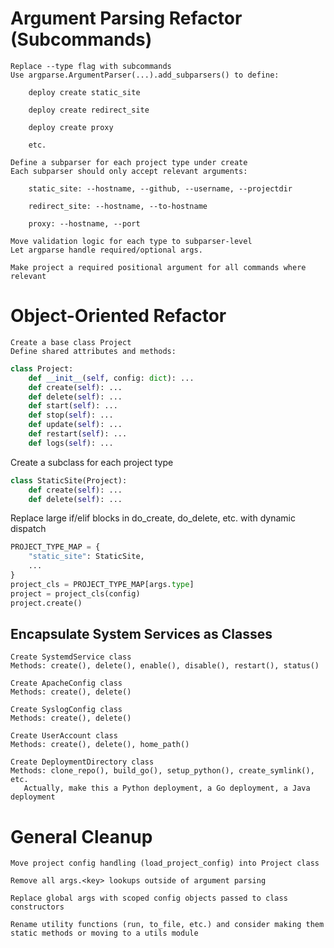 
# Argument Parsing Refactor (Subcommands)

    Replace --type flag with subcommands
    Use argparse.ArgumentParser(...).add_subparsers() to define:

        deploy create static_site

        deploy create redirect_site

        deploy create proxy

        etc.

    Define a subparser for each project type under create
    Each subparser should only accept relevant arguments:

        static_site: --hostname, --github, --username, --projectdir

        redirect_site: --hostname, --to-hostname

        proxy: --hostname, --port

    Move validation logic for each type to subparser-level
    Let argparse handle required/optional args.

    Make project a required positional argument for all commands where relevant

# Object-Oriented Refactor

    Create a base class Project
    Define shared attributes and methods:

```python
class Project:
    def __init__(self, config: dict): ...
    def create(self): ...
    def delete(self): ...
    def start(self): ...
    def stop(self): ...
    def update(self): ...
    def restart(self): ...
    def logs(self): ...
```

Create a subclass for each project type

```python
class StaticSite(Project):
    def create(self): ...
    def delete(self): ...
```

Replace large if/elif blocks in do_create, do_delete, etc. with dynamic dispatch

```python
PROJECT_TYPE_MAP = {
    "static_site": StaticSite,
    ...
}
project_cls = PROJECT_TYPE_MAP[args.type]
project = project_cls(config)
project.create()
```

## Encapsulate System Services as Classes

    Create SystemdService class
    Methods: create(), delete(), enable(), disable(), restart(), status()

    Create ApacheConfig class
    Methods: create(), delete()

    Create SyslogConfig class
    Methods: create(), delete()

    Create UserAccount class
    Methods: create(), delete(), home_path()

    Create DeploymentDirectory class
    Methods: clone_repo(), build_go(), setup_python(), create_symlink(), etc.
       Actually, make this a Python deployment, a Go deployment, a Java deployment

# General Cleanup

    Move project config handling (load_project_config) into Project class

    Remove all args.<key> lookups outside of argument parsing

    Replace global args with scoped config objects passed to class constructors

    Rename utility functions (run, to_file, etc.) and consider making them static methods or moving to a utils module

